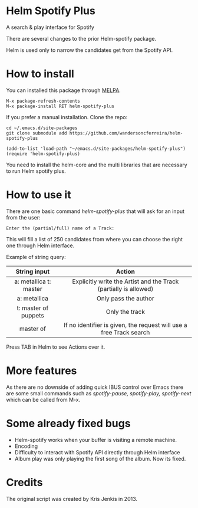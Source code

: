 # Helm Spotify Plus
A search & play interface for Spotify

There are several changes to the prior Helm-spotify package. 

Helm is used only to narrow the candidates get from the Spotify API.


# How to install
You can installed this package through [MELPA](https://melpa.org).

``` emacs-lisp
M-x package-refresh-contents
M-x package-install RET helm-spotify-plus
```

If you prefer a manual installation.
Clone the repo:

```emacs-lisp
cd ~/.emacs.d/site-packages
git clone submodule add https://github.com/wandersoncferreira/helm-spotify-plus
```
``` emacs-lisp
(add-to-list 'load-path "~/emacs.d/site-packages/helm-spotify-plus")
(require 'helm-spotify-plus)
```

You need to install the helm-core and the multi libraries that are necessary to run Helm spotify plus.


# How to use it

There are one basic command *helm-spotify-plus* that will ask for an input from the user:

```shell
Enter the (partial/full) name of a Track:
```

This will fill a list of 250 candidates from where you can choose the right one through Helm interface. 


Example of string query:

| String input           | Action                                                          |
|:----------------------:|:---------------------------------------------------------------:|
| a: metallica t: master | Explicitly write the Artist and the Track (partially is allowed)|
| a: metallica           | Only pass the author                                            |
| t: master of puppets   | Only the track                                                  |
| master of              | If no identifier is given, the request will use a free Track search|

Press TAB in Helm to see Actions over it.

# More features

As there are no downside of adding quick IBUS control over Emacs there are some small commands such as *spotify-pause, spotify-play, spotify-next* which can be called from M-x.

# Some already fixed bugs
+ Helm-spotify works when your buffer is visiting a remote machine.
+ Encoding
+ Difficulty to interact with Spotify API directly through Helm interface
+ Album play was only playing the first song of the album. Now its fixed.

# Credits

The original script was created by Kris Jenkis in 2013.



